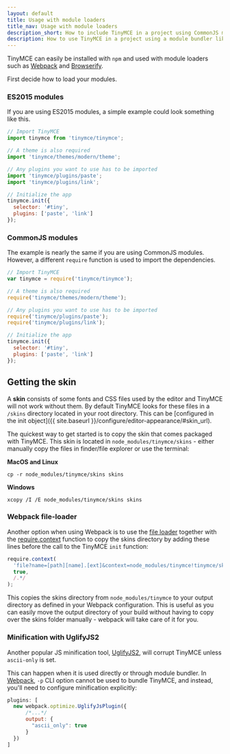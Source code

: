 ```yaml
---
layout: default
title: Usage with module loaders
title_nav: Usage with module loaders
description_short: How to include TinyMCE in a project using CommonJS modules.
description: How to use TinyMCE in a project using a module bundler like Webpack or Browserify
---
```


TinyMCE can easily be installed with `npm` and used with module loaders such as [Webpack](https://webpack.github.io/) and [Browserify](http://browserify.org/).

First decide how to load your modules.

### ES2015 modules

If you are using ES2015 modules, a simple example could look something like this.

```javascript
// Import TinyMCE
import tinymce from 'tinymce/tinymce';

// A theme is also required
import 'tinymce/themes/modern/theme';

// Any plugins you want to use has to be imported
import 'tinymce/plugins/paste';
import 'tinymce/plugins/link';

// Initialize the app
tinymce.init({
  selector: '#tiny',
  plugins: ['paste', 'link']
});
```

### CommonJS modules

The example is nearly the same if you are using CommonJS modules. However, a different `require` function is used to import the dependencies.

```javascript
// Import TinyMCE
var tinymce = require('tinymce/tinymce');

// A theme is also required
require('tinymce/themes/modern/theme');

// Any plugins you want to use has to be imported
require('tinymce/plugins/paste');
require('tinymce/plugins/link');

// Initialize the app
tinymce.init({
  selector: '#tiny',
  plugins: ['paste', 'link']
});
```

## Getting the skin

A **skin** consists of some fonts and CSS files used by the editor and TinyMCE will not work without them. By default TinyMCE looks for these files in a `/skins` directory located in your root directory. This can  be [configured in the init object]({{ site.baseurl }}/configure/editor-appearance/#skin_url).

The quickest way to get started is to copy the skin that comes packaged with TinyMCE. This skin is located in `node_modules/tinymce/skins` - either manually copy the files in finder/file explorer or use the terminal:

**MacOS and Linux**

```
cp -r node_modules/tinymce/skins skins
``` 
**Windows**

```
xcopy /I /E node_modules/tinymce/skins skins
```

### Webpack file-loader

Another option when using Webpack is to use the [file loader](https://github.com/webpack/file-loader) together with the [require.context](https://github.com/webpack/docs/wiki/context) function to copy the skins directory by adding these lines before the call to the TinyMCE `init` function:

```javascript
require.context(
  'file?name=[path][name].[ext]&context=node_modules/tinymce!tinymce/skins',
  true,
  /.*/
);
```

This copies the skins directory from `node_modules/tinymce` to your output directory as defined in your Webpack configuration. This is useful as you can easily move the output directory of your build without having to copy over the skins folder manually - webpack will take care of it for you.

### Minification with UglifyJS2

Another popular JS minification tool, [UglifyJS2](https://github.com/mishoo/UglifyJS2), will corrupt TinyMCE unless `ascii-only` is set.

This can happen when it is used directly or through module bundler. In [Webpack](https://webpack.github.io/), `-p` CLI option cannot be used to bundle TinyMCE, and instead, you'll need to configure minification explicitly:

```javascript
plugins: [
  new webpack.optimize.UglifyJsPlugin({
      /*...*/
      output: {
        "ascii_only": true
      }
  })
]
```
